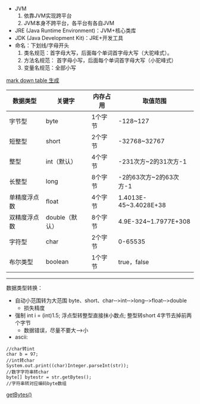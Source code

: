 - JVM
   1. 依靠JVM实现跨平台
   1. JVM本身不跨平台，各平台有各自JVM
- JRE (Java Runtime Environment)：JVM+核心类库
- JDK (Java Development Kit)：JRE+开发工具
- 命名：下划线/字母开头
   1. 类名规范：首字母大写，后面每个单词首字母大写（大驼峰式）。
   1. 方法名规范： 首字母小写，后面每个单词首字母大写（小驼峰式）
   1. 变量名规范：全部小写
   
[mark down table 生成](http://tablesgenerator.com/markdown_tables)

| 数据类型     | 关键字         | 内存占用 | 取值范围               |
|--------------|----------------|----------|------------------------|
| 字节型       | byte           | 1个字节  | -128~127               |
| 短整型       | short          | 2个字节  | -32768~32767           |
| 整型         | int（默认）    | 4个字节  | -231次方~2的31次方-1   |
| 长整型       | long           | 8个字节  | -2的63次方~2的63次方-1 |
| 单精度浮点数 | ﬂoat           | 4个字节  | 1.4013E-45~3.4028E+38  |
| 双精度浮点数 | double（默认） | 8个字节  | 4.9E-324~1.7977E+308   |
| 字符型       | char           | 2个字节  | 0-65535                |
| 布尔类型     | boolean        | 1个字节  | true，false            |
*****
数据类型转换：  
- 自动小范围转为大范围 byte、short、char‐‐>int‐‐>long‐‐>float‐‐>double
   - 损失精度
- 强制 int i = (int)1.5; 浮点型转整型直接抹小数点; 整型转short 4字节去掉前两个字节
   - 数据错误，尽量不要大-->小
- ascii: 
```int a='a';
//char转int
char b = 97;
//int转char
System.out.print((char)Integer.parseInt(str));
//数字字符串转char
byte[] bytestr = str.getBytes();
//字符串转对应编码byte数组
```
[getBytes()](https://blog.csdn.net/qq_38922435/article/details/80639621)

